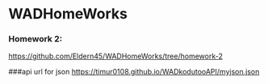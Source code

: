 # WADHomeWorks
### Homework 2:
https://github.com/Eldern45/WADHomeWorks/tree/homework-2

###api url for json 
https://timur0108.github.io/WADkodutooAPI/myjson.json
